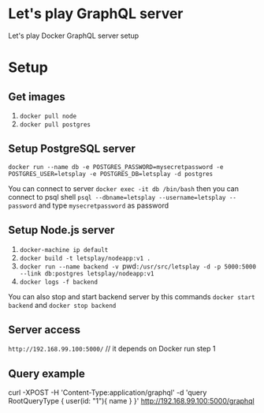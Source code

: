 # Let's play GraphQL server
Let's play Docker GraphQL server setup

# Setup

## Get images
1. `docker pull node`
2. `docker pull postgres`


## Setup PostgreSQL server
`docker run --name db -e POSTGRES_PASSWORD=mysecretpassword -e POSTGRES_USER=letsplay -e POSTGRES_DB=letsplay -d postgres`

You can connect to server
`docker exec -it db /bin/bash`
then you can connect to psql shell
`psql --dbname=letsplay --username=letsplay --password` and type `mysecretpassword` as password


## Setup Node.js server
1. `docker-machine ip default`
2. `docker build -t letsplay/nodeapp:v1 .`
3. `docker run --name backend -v `pwd`:/usr/src/letsplay -d -p 5000:5000 --link db:postgres letsplay/nodeapp:v1`
4. `docker logs -f backend`

You can also stop and start backend server by this commands
`docker start backend` and `docker stop backend`


## Server access
`http://192.168.99.100:5000/` // it depends on Docker run step 1


## Query example
curl -XPOST -H 'Content-Type:application/graphql' -d 'query RootQueryType { user(id: "1"){ name } }' http://192.168.99.100:5000/graphql
